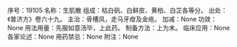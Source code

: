 序号：19105
名称：生肌散
组成：枯白矾、白鲜皮、黄柏、白芷各等分。
出处：《普济方》卷六十九。
主治：骨槽风，走马牙疳及金疮。
加减：None
功效：None
用法用量：先服如意汤毕，上此药。
制备方法：上为末。
临床应用：None
各家论述：None
用药禁忌：None
附注：None
